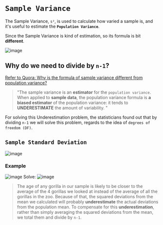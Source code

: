 # `Sample Variance`
The Sample Variance, `s²`, is used to calculate how varied a sample is, 
and it's useful to estimate the **`Population Variance`**.

Since the Sample Variance is kind of estimation, so its formula is bit **different**.

![image](https://user-images.githubusercontent.com/14041622/44899569-b4525780-ad34-11e8-9749-867216d53f93.png)

## Why do we need to divide by `n-1`?

[Refer to Quora: Why is the formula of sample variance different from population variance?](https://www.quora.com/Why-is-the-formula-of-sample-variance-different-from-population-variance)

> "The sample variance is an **estimator** for the `population variance`. When applied to **sample data**, the population variance formula is **a biased estimator** of the population variance: it tends to **UNDERESTIMATE** the amount of variability. "

For solving this Underestimation problem, the statisticians found out that by dividing `n-1` we will solve this problem, regards to the idea of `degrees of freedom (DF)`.

## `Sample Standard Deviation`

![image](https://user-images.githubusercontent.com/14041622/44899590-bfa58300-ad34-11e8-866d-91e32a0a2250.png)


### Example
![image](https://user-images.githubusercontent.com/14041622/44900499-4eb39a80-ad37-11e8-96d3-744d8a527b09.png)
Solve:
![image](https://user-images.githubusercontent.com/14041622/44900573-7e62a280-ad37-11e8-91d5-f88af88bb727.png)
> The age of any gorilla in our sample is likely to be closer to the average of the 4 gorillas we looked at instead of the average of all the gorillas in the zoo. 
Because of that, the squared deviations from the mean we calculated will probably **underestimate** the actual deviations from the population mean.
To compensate for this **underestimation**, rather than simply averaging the squared deviations from the mean, we total them and divide by `n-1`.
